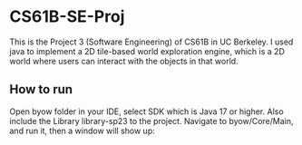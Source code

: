 # CS61B-SE-Proj
This is the Project 3 (Software Engineering) of CS61B in UC Berkeley. I used java to implement a 2D tile-based world exploration engine, which is a 2D world where users can interact 
with the objects in that world.

## How to run
Open byow folder in your IDE, select SDK which is Java 17 or higher. Also include the Library library-sp23 to the project. Navigate to byow/Core/Main, and run it, then a window will show up:



